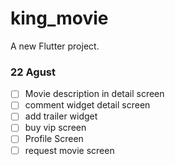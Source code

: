 # king_movie

A new Flutter project.
### 22 Agust
- [ ] Movie description in detail screen
- [ ] comment widget detail screen
- [ ] add trailer widget
- [ ] buy vip screen
- [ ] Profile Screen
- [ ] request movie screen
